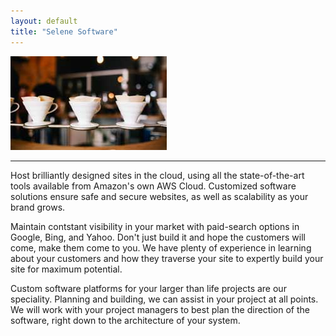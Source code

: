 ```yaml
---
layout: default
title: "Selene Software" 
---
```

<img class="img-responsive img-border img-left" src="/img/intro-pic.jpg" alt="">
<hr class="visible-xs">

Host brilliantly designed sites in the cloud, using all the state-of-the-art tools available from Amazon's own AWS Cloud.  Customized software solutions ensure safe and secure websites, as well as scalability as your brand grows.

Maintain contstant visibility in your market with paid-search options in Google, Bing, and Yahoo.  Don't just build it and hope the customers will come, make them come to you.  We have plenty of experience in learning about your customers and how they traverse your site to expertly build your site for maximum potential.

Custom software platforms for your larger than life projects are our speciality.  Planning and building, we can assist in your project at all points.  We will work with your project managers to best plan the direction of the software, right down to the architecture of your system.
